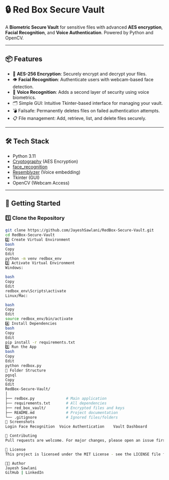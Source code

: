 # 🔒 Red Box Secure Vault

A **Biometric Secure Vault** for sensitive files with advanced **AES encryption**, **Facial Recognition**, and **Voice Authentication**. Powered by Python and OpenCV.  

---

## 📦 Features

- 🔐 **AES-256 Encryption**: Securely encrypt and decrypt your files.
- 👁️ **Facial Recognition**: Authenticate users with webcam-based face detection.
- 🎤 **Voice Recognition**: Adds a second layer of security using voice biometrics.
- 🗂️ Simple GUI: Intuitive Tkinter-based interface for managing your vault.
- 💣 Failsafe: Permanently deletes files on failed authentication attempts.
- 📋 File management: Add, retrieve, list, and delete files securely.

---

## 🛠️ Tech Stack

- Python 3.11
- [Cryptography](https://cryptography.io/) (AES Encryption)
- [face_recognition](https://github.com/ageitgey/face_recognition)
- [Resemblyzer](https://github.com/resemble-ai/Resemblyzer) (Voice embedding)
- Tkinter (GUI)
- OpenCV (Webcam Access)

---

## 🚀 Getting Started

### 1️⃣ Clone the Repository
```bash
git clone https://github.com/JayeshSawlani/RedBox-Secure-Vault.git
cd RedBox-Secure-Vault
2️⃣ Create Virtual Environment
bash
Copy
Edit
python -m venv redbox_env
3️⃣ Activate Virtual Environment
Windows:

bash
Copy
Edit
redbox_env\Scripts\activate
Linux/Mac:

bash
Copy
Edit
source redbox_env/bin/activate
4️⃣ Install Dependencies
bash
Copy
Edit
pip install -r requirements.txt
5️⃣ Run the App
bash
Copy
Edit
python redbox.py
📂 Folder Structure
pgsql
Copy
Edit
RedBox-Secure-Vault/
│
├── redbox.py              # Main application
├── requirements.txt       # All dependencies
├── red_box_vault/         # Encrypted files and keys
├── README.md              # Project documentation
└── .gitignore             # Ignored files/folders
📸 Screenshots
Login Face Recognition	Voice Authentication	Vault Dashboard

🤝 Contributing
Pull requests are welcome. For major changes, please open an issue first to discuss what you would like to change.

📜 License
This project is licensed under the MIT License - see the LICENSE file for details.

👨‍💻 Author
Jayesh Sawlani
GitHub | LinkedIn
